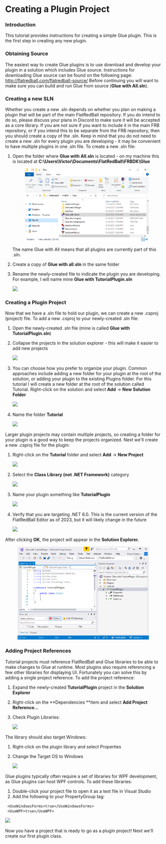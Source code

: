 # Creating a Plugin Project

### Introduction

This tutorial provides instructions for creating a simple Glue plugin. This is the first step in creating any new plugin.

### Obtaining Source

The easiest way to create Glue plugins is to use download and develop your plugin in a solution which includes Glue source. Instructions for downloading Glue source can be found on the following page: http://flatredball.com/flatredball-source/ Before continuing you will want to make sure you can build and run Glue from source (**Glue with All.sln**).

### Creating a new SLN

Whether you create a new .sln depends on whether you plan on making a plugin that will be part of the main FlatRedBall repository. If you do intend to do so, please discuss your plans in Discord to make sure it will be accepted as a core library. If you are not sure if you want to include it in the main FRB repository, or if you intend this to be separate from the FRB repository, then you should create a copy of the .sln. Keep in mind that you do not need to create a new .sln for every plugin you are developing - it may be convenient to have multiple plugins in one .sln file. To create a new .sln file:

1.  Open the folder where **Glue with All.sln** is located - on my machine this is located at **C:\Users\Victor\Documents\FlatRedBall\FRBDK\Glue**

    <figure><img src="../../media/2023-01-img_63b47242dcefd.png" alt=""><figcaption></figcaption></figure>

    The name Glue with All means that all plugins are currently part of this .sln.
2. Create a copy of **Glue with all.sln** in the same folder
3.  Rename the newly-created file to indicate the plugin you are developing. For example, I will name mine **Glue with TutorialPlugin.sln**

    ![](../../media/2023-01-img\_63b4728413a0f.png)

### Creating a Plugin Project

Now that we have a .sln file to hold our plugin, we can create a new .csproj (project) file. To add a new .csproj to your newly-created .sln file:

1. Open the newly-created .sln file (mine is called **Glue with TutorialPlugin.sln**)
2.  Collapse the projects in the solution explorer - this will make it easier to add new projects

    ![](../../media/2018-02-img\_5a7f0d5c0c1f5.png)
3.  You can choose how you prefer to organize your plugin. Common approaches include adding a new folder for your plugin at the root of the solution, or adding your plugin to the existing Plugins folder. For this tutorial I will create a new folder at the root of the solution called Tutorial. Right-click on the solution and select **Add** -> **New Solution Folder**

    ![](../../media/2018-02-img\_5a7f0e76ee93f.png)
4.  Name the folder **Tutorial**

    ![](../../media/2018-02-img\_5a7f0ebc176c7.png)

Larger plugin projects may contain multiple projects, so creating  a folder for your plugin is a good way to keep the projects organized. Next we'll create a new .csproj file for the plugin:

1.  Right-click on the **Tutorial** folder and select **Add** -> **New Project**

    ![](../../media/2018-02-img\_5a7f0f6177819.png)
2.  Select the **Class Library (not .NET Framework)** category

    ![](../../media/2023-01-img\_63b472ef08e0b.png)
3.  Name your plugin something like **TutorialPlugin**

    ![](../../media/2023-01-img\_63b47314c3d19.png)
4.  Verify that you are targeting .NET 6.0. This is the current version of the FlatRedBall Editor as of 2023, but it will likely change in the future

    ![](../../media/2023-01-img\_63b4734808217.png)

After clicking **OK**, the project will appear in the **Solution Explorer.**&#x20;

<figure><img src="../../media/2018-02-img_5a7f24bd2c492.png" alt=""><figcaption></figcaption></figure>

### Adding Project References

Tutorial projects must reference FlatRedBall and Glue libraries to be able to make changes to Glue at runtime. Most plugins also require referencing a few other libraries for displaying UI. Fortunately you can solve this by adding a single project reference. To add the project reference:

1. Expand the newly-created **TutorialPlugin** project in the **Solution Explorer**
2. Right-click on the \*\*Dependencies \*\*item and select **Add Project Reference...**
3.  Check Plugin Libraries:

    ![](../../media/2023-04-img\_644d173f66308.png)

The library should also target Windows:

1. Right-click on the plugin library and select Properties
2.  Change the Target OS to Windows

    ![](../../media/2023-01-img\_63b474f814127.png)

&#x20; Glue plugins typically often require a set of libraries for WPF development, as Glue plugins can host WPF controls. To add these libraries:

1. Double-click your project file to open it as a text file in Visual Studio
2. Add the following to your PropertyGroup tag:

```
 <UseWindowsForms>true</UseWindowsForms>
 <UseWPF>true</UseWPF>
```

![](../../media/2023-01-img\_63b4758c7d999.png)

Now you have a project that is ready to go as a plugin project! Next we'll create our first plugin class.
